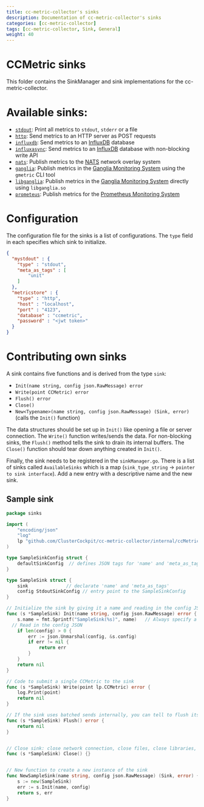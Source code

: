 ```yaml
---
title: cc-metric-collector's sinks
description: Documentation of cc-metric-collector's sinks
categories: [cc-metric-collector]
tags: [cc-metric-collector, Sink, General]
weight: 40
---
```


# CCMetric sinks

This folder contains the SinkManager and sink implementations for the cc-metric-collector.

# Available sinks:
- [`stdout`](./stdoutSink.md): Print all metrics to `stdout`, `stderr` or a file
- [`http`](./httpSink.md): Send metrics to an HTTP server as POST requests
- [`influxdb`](./influxSink.md): Send metrics to an [InfluxDB](https://www.influxdata.com/products/influxdb/) database
- [`influxasync`](./influxAsyncSink.md): Send metrics to an [InfluxDB](https://www.influxdata.com/products/influxdb/) database with non-blocking write API
- [`nats`](./natsSink.md): Publish metrics to the [NATS](https://nats.io/) network overlay system
- [`ganglia`](./gangliaSink.md): Publish metrics in the [Ganglia Monitoring System](http://ganglia.info/) using the `gmetric` CLI tool
- [`libganglia`](./libgangliaSink.md): Publish metrics in the [Ganglia Monitoring System](http://ganglia.info/) directly using `libganglia.so`
- [`prometeus`](./prometheusSink.md): Publish metrics for the [Prometheus Monitoring System](https://prometheus.io/)

# Configuration

The configuration file for the sinks is a list of configurations. The `type` field in each specifies which sink to initialize.

```json
{
  "mystdout" : {
    "type" : "stdout",
    "meta_as_tags" : [
    	"unit"
    ]
  },
  "metricstore" : {
    "type" : "http",
    "host" : "localhost",
    "port" : "4123",
    "database" : "ccmetric",
    "password" : "<jwt token>"
  }
}
```




# Contributing own sinks
A sink contains five functions and is derived from the type `sink`:
* `Init(name string, config json.RawMessage) error`
* `Write(point CCMetric) error`
* `Flush() error`
* `Close()`
* `New<Typename>(name string, config json.RawMessage) (Sink, error)` (calls the `Init()` function)

The data structures should be set up in `Init()` like opening a file or server connection. The `Write()` function writes/sends the data. For non-blocking sinks, the `Flush()` method tells the sink to drain its internal buffers. The `Close()` function should tear down anything created in `Init()`.

Finally, the sink needs to be registered in the `sinkManager.go`. There is a list of sinks called `AvailableSinks` which is a map (`sink_type_string` -> `pointer to sink interface`). Add a new entry with a descriptive name and the new sink.

## Sample sink

```go
package sinks

import (
	"encoding/json"
	"log"
	lp "github.com/ClusterCockpit/cc-metric-collector/internal/ccMetric"
)

type SampleSinkConfig struct {
	defaultSinkConfig  // defines JSON tags for 'name' and 'meta_as_tags'
}

type SampleSink struct {
	sink              // declarate 'name' and 'meta_as_tags'
	config StdoutSinkConfig // entry point to the SampleSinkConfig
}

// Initialize the sink by giving it a name and reading in the config JSON
func (s *SampleSink) Init(name string, config json.RawMessage) error {
	s.name = fmt.Sprintf("SampleSink(%s)", name)   // Always specify a name here
  // Read in the config JSON
	if len(config) > 0 {
		err := json.Unmarshal(config, &s.config)
		if err != nil {
			return err
		}
	}
	return nil
}

// Code to submit a single CCMetric to the sink
func (s *SampleSink) Write(point lp.CCMetric) error {
	log.Print(point)
	return nil
}

// If the sink uses batched sends internally, you can tell to flush its buffers
func (s *SampleSink) Flush() error {
	return nil
}


// Close sink: close network connection, close files, close libraries, ...
func (s *SampleSink) Close() {}


// New function to create a new instance of the sink
func NewSampleSink(name string, config json.RawMessage) (Sink, error) {
	s := new(SampleSink)
	err := s.Init(name, config)
	return s, err
}

```
